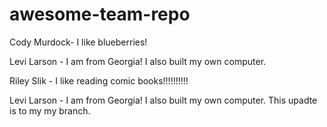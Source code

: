 # awesome-team-repo

Cody Murdock- I like blueberries!

Levi Larson - I am from Georgia! I also built my own computer.

Riley Slik - I like reading comic books!!!!!!!!!!

Levi Larson - I am from Georgia! I also built my own computer. This upadte is to my my branch.

